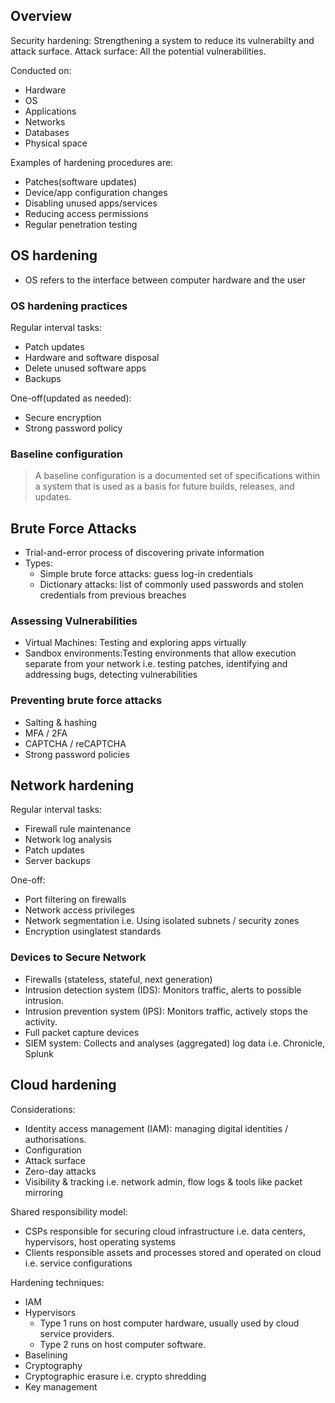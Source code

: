 ## Overview

Security hardening: Strengthening a system to reduce its vulnerabilty and attack surface.
Attack surface: All the potential vulnerabilities.

Conducted on:
- Hardware
- OS
- Applications
- Networks
- Databases
- Physical space

Examples of hardening procedures are:
- Patches(software updates)
- Device/app configuration changes
- Disabling unused apps/services
- Reducing access permissions
- Regular penetration testing 

## OS hardening

- OS refers to the interface between computer hardware and the user

### OS hardening practices

Regular interval tasks:

- Patch updates
- Hardware and software disposal
- Delete unused software apps
- Backups

One-off(updated as needed):

- Secure encryption
- Strong password policy

### Baseline configuration

> A baseline configuration is a documented set of specifications within a system that is used as a basis for future builds, releases, and updates.

## Brute Force Attacks 

- Trial-and-error process of discovering private information
- Types:
  - Simple brute force attacks: guess log-in credentials
  - Dictionary attacks: list of commonly used passwords and stolen credentials from previous breaches
    
### Assessing Vulnerabilities 

- Virtual Machines: Testing and exploring apps virtually
- Sandbox environments:Testing environments that allow execution separate from your network i.e. testing patches, identifying and addressing bugs, detecting vulnerabilities
  
### Preventing brute force attacks

- Salting & hashing
- MFA / 2FA
- CAPTCHA / reCAPTCHA
- Strong password policies

## Network hardening

Regular interval tasks:

- Firewall rule maintenance
- Network log analysis
- Patch updates
- Server backups

One-off:

- Port filtering on firewalls
- Network access privileges
- Network segmentation i.e. Using isolated subnets / security zones
- Encryption usinglatest standards

### Devices to Secure Network

- Firewalls (stateless, stateful, next generation) 
- Intrusion detection system (IDS): Monitors traffic, alerts to possible intrusion.
- Intrusion prevention system (IPS): Monitors traffic, actively stops the activity.
- Full packet capture devices
- SIEM system: Collects and analyses (aggregated) log data i.e. Chronicle, Splunk

## Cloud hardening

Considerations:

- Identity access management (IAM): managing digital identities / authorisations.
- Configuration
- Attack surface
- Zero-day attacks
- Visibility & tracking i.e. network admin, flow logs & tools like packet mirroring

Shared responsibility model:

- CSPs responsible for securing cloud infrastructure i.e. data centers, hypervisors, host operating systems
- Clients responsible assets and processes stored and operated on cloud i.e. service configurations

Hardening techniques:

- IAM
- Hypervisors
  - Type 1 runs on host computer hardware, usually used by cloud service providers.
  - Type 2 runs on host computer software.
- Baselining
- Cryptography
- Cryptographic erasure i.e. crypto shredding
- Key management 

